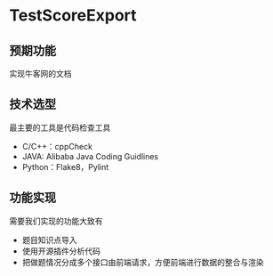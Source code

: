 # TestScoreExport
## 预期功能

实现牛客网的文档

## 技术选型

最主要的工具是代码检查工具

* C/C++：cppCheck
* JAVA: Alibaba Java Coding Guidlines
* Python：Flake8，Pylint

## 功能实现

需要我们实现的功能大致有

* 题目知识点导入
* 使用开源插件分析代码
* 把做题情况分成多个接口由前端请求，方便前端进行数据的整合与渲染
